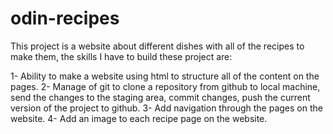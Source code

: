 # odin-recipes
This project is a website about different dishes with all of the recipes to make them, the skills I have to build these project are: 

1- Ability to make a website using html to structure all of the content on the pages.
2- Manage of git to clone a repository from github to local machine, send the changes to the staging area, commit changes, push the current version of the project to github.
3- Add navigation through the pages on the website.
4- Add an image to each recipe page on the website.
